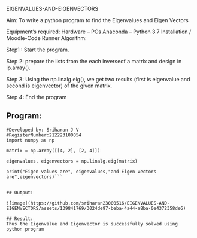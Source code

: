 EIGENVALUES-AND-EIGENVECTORS

Aim:
To write a python program to find the Eigenvalues and Eigen Vectors

Equipment’s required:
Hardware – PCs
Anaconda – Python 3.7 Installation / Moodle-Code Runner
Algorithm:

Step1 :
Start the program.

Step 2:
prepare the lists from the each inverseof a matrix and design in ip.array().

Step 3:
Using the np.linalg.eig(), we get two results (first is eigenvalue and second is eigenvector) of the given matrix.

Step 4:
End the program

## Program:
```#Program to find the eigen values and eigen vectors.
#Developed by: Sriharan J V
#RegisterNumber:212223100054
import numpy as np

matrix = np.array([[4, 2], [2, 4]])

eigenvalues, eigenvectors = np.linalg.eig(matrix)

print("Eigen values are", eigenvalues,"and Eigen Vectors are",eigenvectors)```


## Output:

![image](https://github.com/sriharan23000516/EIGENVALUES-AND-EIGENVECTORS/assets/139841769/3024de97-beba-4a44-a8ba-0e4372358de6)

## Result:
Thus the Eigenvalue and Eigenvector is successfully solved using python program

